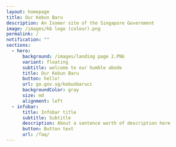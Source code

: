 ```yaml
---
layout: homepage
title: Our Kebun Baru
description: An Isomer site of the Singapore Government
image: /images/kb logo (colour).png
permalink: /
notification: ""
sections:
  - hero:
      background: /images/landing page 2.PNG
      variant: floating
      subtitle: welcome to our humble abode
      title: Our Kebun Baru
      button: hello!
      url: go.gov.sg/kebunbarucc
      backgroundColor: gray
      size: md
      alignment: left
  - infobar:
      title: Infobar title
      subtitle: Subtitle
      description: About a sentence worth of description here
      button: Button text
      url: /faq/
---
```

